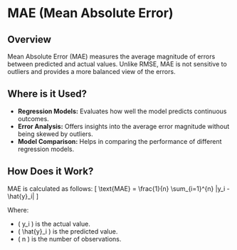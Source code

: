# MAE (Mean Absolute Error)

## Overview

Mean Absolute Error (MAE) measures the average magnitude of errors between predicted and actual values. Unlike RMSE, MAE is not sensitive to outliers and provides a more balanced view of the errors.

## Where is it Used?

- **Regression Models:** Evaluates how well the model predicts continuous outcomes.
- **Error Analysis:** Offers insights into the average error magnitude without being skewed by outliers.
- **Model Comparison:** Helps in comparing the performance of different regression models.

## How Does it Work?

MAE is calculated as follows:
\[ \text{MAE} = \frac{1}{n} \sum_{i=1}^{n} |y_i - \hat{y}_i| \]

Where:
- \( y_i \) is the actual value.
- \( \hat{y}_i \) is the predicted value.
- \( n \) is the number of observations.
